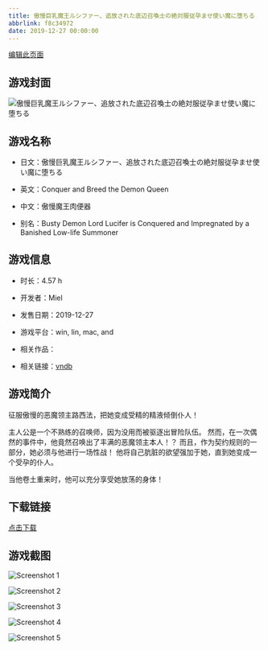 ```yaml
---
title: 傲慢巨乳魔王ルシファー、追放された底辺召喚士の絶対服従孕ませ使い魔に堕ちる
abbrlink: f8c34972
date: 2019-12-27 00:00:00
---
```

[编辑此页面](https://github.com/ACG-3/ADV3-source/blob/main/source/_posts/games/%E5%82%B2%E6%85%A2%E5%B7%A8%E4%B9%B3%E9%AD%94%E7%8E%8B%E3%83%AB%E3%82%B7%E3%83%95%E3%82%A1%E3%83%BC%E3%80%81%E8%BF%BD%E6%94%BE%E3%81%95%E3%82%8C%E3%81%9F%E5%BA%95%E8%BE%BA%E5%8F%AC%E5%96%9A%E5%A3%AB%E3%81%AE%E7%B5%B6%E5%AF%BE%E6%9C%8D%E5%BE%93%E5%AD%95%E3%81%BE%E3%81%9B%E4%BD%BF%E3%81%84%E9%AD%94%E3%81%AB%E5%A0%95%E3%81%A1%E3%82%8B.md)

## 游戏封面

![傲慢巨乳魔王ルシファー、追放された底辺召喚士の絶対服従孕ませ使い魔に堕ちる](https://pan.timero.xyz/d/onedrive/img_lib_001/%E5%82%B2%E6%85%A2%E5%B7%A8%E4%B9%B3%E9%AD%94%E7%8E%8B%E3%83%AB%E3%82%B7%E3%83%95%E3%82%A1%E3%83%BC%E3%80%81%E8%BF%BD%E6%94%BE%E3%81%95%E3%82%8C%E3%81%9F%E5%BA%95%E8%BE%BA%E5%8F%AC%E5%96%9A%E5%A3%AB%E3%81%AE%E7%B5%B6%E5%AF%BE%E6%9C%8D%E5%BE%93%E5%AD%95%E3%81%BE%E3%81%9B%E4%BD%BF%E3%81%84%E9%AD%94%E3%81%AB%E5%A0%95%E3%81%A1%E3%82%8B_cover.avif)


## 游戏名称

- 日文：傲慢巨乳魔王ルシファー、追放された底辺召喚士の絶対服従孕ませ使い魔に堕ちる
- 英文：Conquer and Breed the Demon Queen
- 中文：傲慢魔王肉便器

- 别名：Busty Demon Lord Lucifer is Conquered and Impregnated by a Banished Low-life Summoner


## 游戏信息

- 时长：4.57 h
- 开发者：Miel
- 发售日期：2019-12-27
- 游戏平台：win, lin, mac, and
- 相关作品：

- 相关链接：[vndb](https://vndb.org/v27450)


## 游戏简介

征服傲慢的恶魔领主路西法，把她变成受精的精液倾倒仆人！

主人公是一个不熟练的召唤师，因为没用而被驱逐出冒险队伍。
然而，在一次偶然的事件中，他竟然召唤出了丰满的恶魔领主本人！？
而且，作为契约规则的一部分，她必须与他进行一场性战！
他将自己肮脏的欲望强加于她，直到她变成一个受孕的仆人。

当他卷土重来时，他可以充分享受她放荡的身体！




## 下载链接

[点击下载](https://pan.timero.xyz/onedrive/adv_lib_001/%E5%82%B2%E6%85%A2%E5%B7%A8%E4%B9%B3%E9%AD%94%E7%8E%8B%E3%83%AB%E3%82%B7%E3%83%95%E3%82%A1%E3%83%BC%E3%80%81%E8%BF%BD%E6%94%BE%E3%81%95%E3%82%8C%E3%81%9F%E5%BA%95%E8%BE%BA%E5%8F%AC%E5%96%9A%E5%A3%AB%E3%81%AE%E7%B5%B6%E5%AF%BE%E6%9C%8D%E5%BE%93%E5%AD%95%E3%81%BE%E3%81%9B%E4%BD%BF%E3%81%84%E9%AD%94%E3%81%AB%E5%A0%95%E3%81%A1%E3%82%8B)


## 游戏截图


![Screenshot 1](https://pan.timero.xyz/d/onedrive/img_lib_001/%E5%82%B2%E6%85%A2%E5%B7%A8%E4%B9%B3%E9%AD%94%E7%8E%8B%E3%83%AB%E3%82%B7%E3%83%95%E3%82%A1%E3%83%BC%E3%80%81%E8%BF%BD%E6%94%BE%E3%81%95%E3%82%8C%E3%81%9F%E5%BA%95%E8%BE%BA%E5%8F%AC%E5%96%9A%E5%A3%AB%E3%81%AE%E7%B5%B6%E5%AF%BE%E6%9C%8D%E5%BE%93%E5%AD%95%E3%81%BE%E3%81%9B%E4%BD%BF%E3%81%84%E9%AD%94%E3%81%AB%E5%A0%95%E3%81%A1%E3%82%8B_Screenshot_1.avif)

![Screenshot 2](https://pan.timero.xyz/d/onedrive/img_lib_001/%E5%82%B2%E6%85%A2%E5%B7%A8%E4%B9%B3%E9%AD%94%E7%8E%8B%E3%83%AB%E3%82%B7%E3%83%95%E3%82%A1%E3%83%BC%E3%80%81%E8%BF%BD%E6%94%BE%E3%81%95%E3%82%8C%E3%81%9F%E5%BA%95%E8%BE%BA%E5%8F%AC%E5%96%9A%E5%A3%AB%E3%81%AE%E7%B5%B6%E5%AF%BE%E6%9C%8D%E5%BE%93%E5%AD%95%E3%81%BE%E3%81%9B%E4%BD%BF%E3%81%84%E9%AD%94%E3%81%AB%E5%A0%95%E3%81%A1%E3%82%8B_Screenshot_2.avif)

![Screenshot 3](https://pan.timero.xyz/d/onedrive/img_lib_001/%E5%82%B2%E6%85%A2%E5%B7%A8%E4%B9%B3%E9%AD%94%E7%8E%8B%E3%83%AB%E3%82%B7%E3%83%95%E3%82%A1%E3%83%BC%E3%80%81%E8%BF%BD%E6%94%BE%E3%81%95%E3%82%8C%E3%81%9F%E5%BA%95%E8%BE%BA%E5%8F%AC%E5%96%9A%E5%A3%AB%E3%81%AE%E7%B5%B6%E5%AF%BE%E6%9C%8D%E5%BE%93%E5%AD%95%E3%81%BE%E3%81%9B%E4%BD%BF%E3%81%84%E9%AD%94%E3%81%AB%E5%A0%95%E3%81%A1%E3%82%8B_Screenshot_3.avif)

![Screenshot 4](https://pan.timero.xyz/d/onedrive/img_lib_001/%E5%82%B2%E6%85%A2%E5%B7%A8%E4%B9%B3%E9%AD%94%E7%8E%8B%E3%83%AB%E3%82%B7%E3%83%95%E3%82%A1%E3%83%BC%E3%80%81%E8%BF%BD%E6%94%BE%E3%81%95%E3%82%8C%E3%81%9F%E5%BA%95%E8%BE%BA%E5%8F%AC%E5%96%9A%E5%A3%AB%E3%81%AE%E7%B5%B6%E5%AF%BE%E6%9C%8D%E5%BE%93%E5%AD%95%E3%81%BE%E3%81%9B%E4%BD%BF%E3%81%84%E9%AD%94%E3%81%AB%E5%A0%95%E3%81%A1%E3%82%8B_Screenshot_4.avif)

![Screenshot 5](https://pan.timero.xyz/d/onedrive/img_lib_001/%E5%82%B2%E6%85%A2%E5%B7%A8%E4%B9%B3%E9%AD%94%E7%8E%8B%E3%83%AB%E3%82%B7%E3%83%95%E3%82%A1%E3%83%BC%E3%80%81%E8%BF%BD%E6%94%BE%E3%81%95%E3%82%8C%E3%81%9F%E5%BA%95%E8%BE%BA%E5%8F%AC%E5%96%9A%E5%A3%AB%E3%81%AE%E7%B5%B6%E5%AF%BE%E6%9C%8D%E5%BE%93%E5%AD%95%E3%81%BE%E3%81%9B%E4%BD%BF%E3%81%84%E9%AD%94%E3%81%AB%E5%A0%95%E3%81%A1%E3%82%8B_Screenshot_5.avif)

